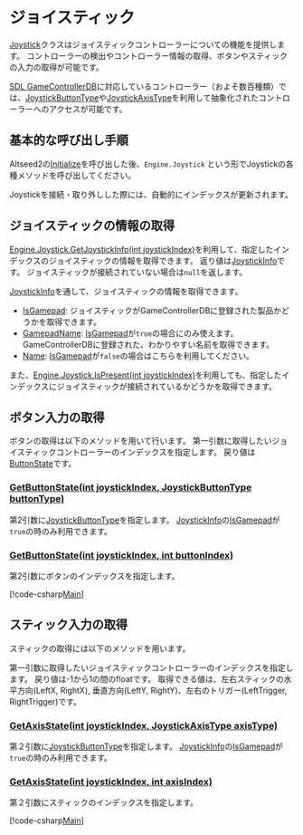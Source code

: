 ﻿# ジョイスティック

[Joystick](xref:Altseed2.Joystick)クラスはジョイスティックコントローラーについての機能を提供します。
コントローラーの検出やコントローラー情報の取得、ボタンやスティックの入力の取得が可能です。

[SDL GameControllerDB](https://github.com/gabomdq/SDL_GameControllerDB)に対応しているコントローラー（およそ数百種類）では、[JoystickButtonType](xref:Altseed2.JoystickButtonType)や[JoystickAxisType](xref:Altseed2.JoystickAxisType)を利用して抽象化されたコントローラーへのアクセスが可能です。

## 基本的な呼び出し手順

Altseed2の[Initialize](xref:Altseed2.Engine.Initialize(System.String,System.Int32,System.Int32,Altseed2.Configuration))を呼び出した後、`Engine.Joystick` という形でJoystickの各種メソッドを呼び出してください。

Joystickを接続・取り外しした際には、自動的にインデックスが更新されます。

## ジョイスティックの情報の取得
[Engine.Joystick.GetJoystickInfo(int joystickIndex)](xref:Altseed2.Joystick.GetJoystickInfo(System.Int32))を利用して、指定したインデックスのジョイスティックの情報を取得できます。
返り値は[JoystickInfo](xref:Altseed2.JoystickInfo)です。
ジョイスティックが接続されていない場合は`null`を返します。

[JoystickInfo](xref:Altseed2.JoystickInfo)を通して、ジョイスティックの情報を取得できます。

- [IsGamepad](xref:Altseed2.JoystickInfo.IsGamepad): ジョイスティックがGameControllerDBに登録された製品かどうかを取得できます。
- [GamepadName](xref:Altseed2.JoystickInfo.GamepadName): [IsGamepad](xref:Altseed2.JoystickInfo.IsGamepad)が`true`の場合にのみ使えます。GameControllerDBに登録された、わかりやすい名前を取得できます。
- [Name](xref:Altseed2.JoystickInfo.Name): [IsGamepad](xref:Altseed2.JoystickInfo.IsGamepad)が`false`の場合はこちらを利用してください。

また、[Engine.Joystick.IsPresent(int joystickIndex)](xref:Altseed2.Joystick.IsPresent(System.Int32))を利用しても、指定したインデックスにジョイスティックが接続されているかどうかを取得できます。


## ボタン入力の取得

ボタンの取得は以下のメソッドを用いて行います。
第一引数に取得したいジョイスティックコントローラーのインデックスを指定します。
戻り値は[ButtonState](xref:Altseed2.ButtonState)です。

### [GetButtonState(int joystickIndex, JoystickButtonType buttonType)](xref:Altseed2.Joystick.GetButtonState(System.Int32,Altseed2.JoystickButtonType))
第2引数に[JoystickButtonType](xref:Altseed2.JoystickButtonType)を指定します。
[JoystickInfo](xref:Altseed2.JoystickInfo)の[IsGamepad](xref:Altseed2.JoystickInfo.IsGamepad)が`true`の時のみ利用できます。

### [GetButtonState(int joystickIndex, int buttonIndex)](xref:Altseed2.Joystick.GetButtonState(System.Int32,System.Int32))
第2引数にボタンのインデックスを指定します。

[!code-csharp[Main](../../Src/Samples/Input/JoystickButton.cs)]

## スティック入力の取得

スティックの取得には以下のメソッドを用います。

第一引数に取得したいジョイスティックコントローラーのインデックスを指定します。
戻り値は-1から1の間のfloatです。
取得できる値は、左右スティックの水平方向(LeftX, RightX), 垂直方向(LeftY, RightY)、左右のトリガー(LeftTrigger, RightTrigger)です。

### [GetAxisState(int joystickIndex, JoystickAxisType axisType)](xref:Altseed2.Joystick.GetAxisState(System.Int32,Altseed2.JoystickAxisType))
第２引数に[JoystickButtonType](xref:Altseed2.JoystickAxisType)を指定します。
[JoystickInfo](xref:Altseed2.JoystickInfo)の[IsGamepad](xref:Altseed2.JoystickInfo.IsGamepad)が`true`の時のみ利用できます。

### [GetAxisState(int joystickIndex, int axisIndex)](xref:Altseed2.Joystick.GetAxisState(System.Int32,System.Int32))
第２引数にスティックのインデックスを指定します。

[!code-csharp[Main](../../Src/Samples/Input/JoystickAxis.cs)]

<!-- 

## 振動

サンプル
[!code-csharp[Main](../../Src/Samples/Input/JoystickVibrate.cs)]

ジョイスティックコントローラーを振動させるには以下のメソッドを使用します。
* [Vibrate](xref:Altseed2.Joystick.Vibrate(System.Int32,System.Single,System.Single))

第1引数は振動させたいジョイスティックコントローラーのインデックスです。
第2引数では振動の周波数を指定します。(40.0 ~ 1252.0)
第3引数では振動の振幅を指定します。(0.0 ~ 1.0)

一度このメソッドを実行すると、5秒程度コントローラーが振動します。
> [!TIP]
> 振動をキャンセルしたい場合は、振幅に0を指定してこのメソッドを実行してください。

[!CAUTION] 
* 周波数は 40.0 から 1252.0 の間に収めてください。これを超える範囲の値は、前述の範囲内の一番近い値に書き換えられます。
* 振幅は 0.0 から 1.0 の範囲内に収めてください。これを超える範囲の値は、前述の範囲内に一番近い値に書き換えられます。
 -->

